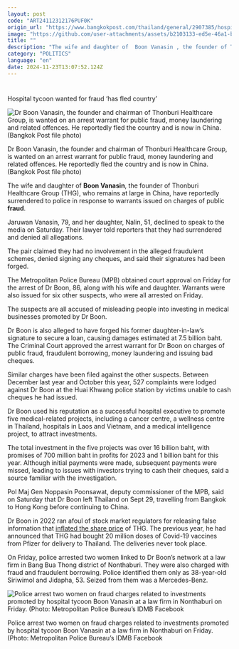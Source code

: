 ```yaml
---
layout: post
code: "ART24112312176PUF0K"
origin_url: "https://www.bangkokpost.com/thailand/general/2907385/hospital-tycoon-wanted-for-fraud-has-fled-country"
image: "https://github.com/user-attachments/assets/b2103133-ed5e-46a1-bdb4-d5fc87dd64da"
title: ""
description: "The wife and daughter of  Boon Vanasin , the founder of Thonburi Healthcare Group (THG), who remains at large in China, have reportedly surrendered to police in response to warrants issued on charges of public  fraud ."
category: "POLITICS"
language: "en"
date: 2024-11-23T13:07:52.124Z
---
```


# 

Hospital tycoon wanted for fraud ‘has fled country’

![Dr Boon Vanasin, the founder and chairman of Thonburi Healthcare Group, is wanted on an arrest warrant for public fraud, money laundering and related offences. He reportedly fled the country and is now in China. (Bangkok Post file photo)](https://github.com/user-attachments/assets/40706eec-b7c4-4fc2-85e3-5ff783260fb0)

Dr Boon Vanasin, the founder and chairman of Thonburi Healthcare Group, is wanted on an arrest warrant for public fraud, money laundering and related offences. He reportedly fled the country and is now in China. (Bangkok Post file photo)

The wife and daughter of **Boon Vanasin**, the founder of Thonburi Healthcare Group (THG), who remains at large in China, have reportedly surrendered to police in response to warrants issued on charges of public **fraud**.

Jaruwan Vanasin, 79, and her daughter, Nalin, 51, declined to speak to the media on Saturday. Their lawyer told reporters that they had surrendered and denied all allegations.

The pair claimed they had no involvement in the alleged fraudulent schemes, denied signing any cheques, and said their signatures had been forged.

The Metropolitan Police Bureau (MPB) obtained court approval on Friday for the arrest of Dr Boon, 86, along with his wife and daughter. Warrants were also issued for six other suspects, who were all arrested on Friday.

The suspects are all accused of misleading people into investing in medical businesses promoted by Dr Boon.

Dr Boon is also alleged to have forged his former daughter-in-law’s signature to secure a loan, causing damages estimated at 7.5 billion baht. The Criminal Court approved the arrest warrant for Dr Boon on charges of public fraud, fraudulent borrowing, money laundering and issuing bad cheques.

Similar charges have been filed against the other suspects. Between December last year and October this year, 527 complaints were lodged against Dr Boon at the Huai Khwang police station by victims unable to cash cheques he had issued.

Dr Boon used his reputation as a successful hospital executive to promote five medical-related projects, including a cancer centre, a wellness centre in Thailand, hospitals in Laos and Vietnam, and a medical intelligence project, to attract investments.

The total investment in the five projects was over 16 billion baht, with promises of 700 million baht in profits for 2023 and 1 billion baht for this year. Although initial payments were made, subsequent payments were missed, leading to issues with investors trying to cash their cheques, said a source familiar with the investigation.

Pol Maj Gen Noppasin Poonsawat, deputy commissioner of the MPB, said on Saturday that Dr Boon left Thailand on Sept 29, travelling from Bangkok to Hong Kong before continuing to China.

Dr Boon in 2022 ran afoul of stock market regulators for releasing false information that [inflated the share price](https://www.bangkokpost.com/business/2461627/thg-chief-case-referred-to-amlo) of THG. The previous year, he had announced that THG had bought 20 million doses of Covid-19 vaccines from Pfizer for delivery to Thailand. The deliveries never took place.

On Friday, police arrested two women linked to Dr Boon’s network at a law firm in Bang Bua Thong district of Nonthaburi. They were also charged with fraud and fraudulent borrowing. Police identified them only as 38-year-old Siriwimol and Jidapha, 53. Seized from them was a Mercedes-Benz.

![Police arrest two women on fraud charges related to investments promoted by hospital tycoon Boon Vanasin at a law firm in Nonthaburi on Friday. (Photo: Metropolitan Police Bureau’s IDMB Facebook](https://github.com/user-attachments/assets/ccd60716-5efb-46f2-87af-b83bed008aeb)

Police arrest two women on fraud charges related to investments promoted by hospital tycoon Boon Vanasin at a law firm in Nonthaburi on Friday. (Photo: Metropolitan Police Bureau’s IDMB Facebook